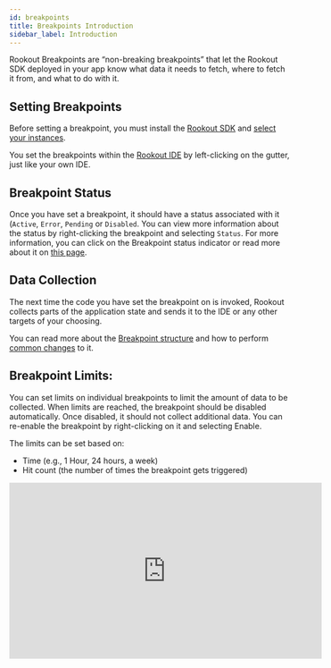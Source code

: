 ```yaml
---
id: breakpoints
title: Breakpoints Introduction
sidebar_label: Introduction
---
```


Rookout Breakpoints are “non-breaking breakpoints” that let the Rookout SDK deployed in your app know what data it needs to fetch, where to fetch it from, and what to do with it.  

## Setting Breakpoints

Before setting a breakpoint, you must install the [Rookout SDK](setup-intro.md) and [select your instances](debug-session-setup.md).

You set the breakpoints within the [Rookout IDE](https://app.rookout.com) by left-clicking on the gutter, just like your own IDE.  

## Breakpoint Status

Once you have set a breakpoint, it should have a status associated with it (`Active`, `Error`, `Pending` or `Disabled`. You can view more information about the status by right-clicking the breakpoint and selecting `Status`.
For more information, you can click on the Breakpoint status indicator or read more about it on [this page](breakpoints-status.md).  

## Data Collection

The next time the code you have set the breakpoint on is invoked, Rookout collects parts of the application state and sends it to the IDE or any other targets of your choosing.

You can read more about the [Breakpoint structure](breakpoints-structure.md) and how to perform [common changes](breakpoints-tasks.md) to it.

## Breakpoint Limits:

You can set limits on individual breakpoints to limit the amount of data to be collected. When limits are reached, the breakpoint should be disabled automatically. Once disabled, it should not collect additional data. You can re-enable the breakpoint by right-clicking on it and selecting Enable.

The limits can be set based on:
- Time (e.g., 1 Hour, 24 hours, a week)
- Hit count (the number of times the breakpoint gets triggered)

<iframe width="560" height="315" src="https://youtube.com/embed/nQGP8GUpWXY" frameborder="0" allow="autoplay; encrypted-media;" allowfullscreen></iframe>

